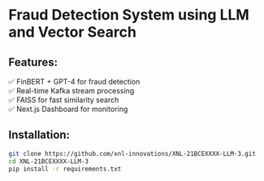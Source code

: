 # Fraud Detection System using LLM and Vector Search
## Features:
✅ FinBERT + GPT-4 for fraud detection  
✅ Real-time Kafka stream processing  
✅ FAISS for fast similarity search  
✅ Next.js Dashboard for monitoring  

## Installation:
```bash
git clone https://github.com/xnl-innovations/XNL-21BCEXXXX-LLM-3.git
cd XNL-21BCEXXXX-LLM-3
pip install -r requirements.txt
